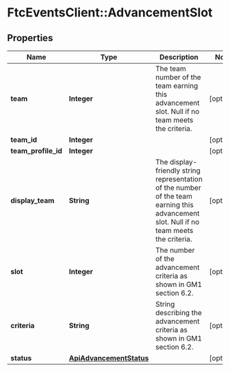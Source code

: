# FtcEventsClient::AdvancementSlot

## Properties
Name | Type | Description | Notes
------------ | ------------- | ------------- | -------------
**team** | **Integer** | The team number of the team earning this advancement slot. Null if no team meets the criteria. | [optional] 
**team_id** | **Integer** |  | [optional] 
**team_profile_id** | **Integer** |  | [optional] 
**display_team** | **String** | The display-friendly string representation of the number of the team earning this advancement slot. Null if no team meets the criteria. | [optional] 
**slot** | **Integer** | The number of the advancement criteria as shown in GM1 section 6.2. | [optional] 
**criteria** | **String** | String describing the advancement criteria as shown in GM1 section 6.2. | [optional] 
**status** | [**ApiAdvancementStatus**](ApiAdvancementStatus.md) |  | [optional] 

